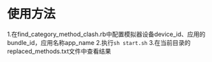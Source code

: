 # 使用方法
1.在find_category_method_clash.rb中配置模拟器设备device_id、应用的bundle_id，应用名称app_name
2.执行`sh start.sh`
3.在当前目录的replaced_methods.txt文件中查看结果
